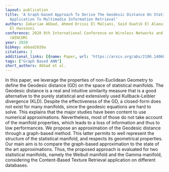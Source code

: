 ```yaml
---
layout: publication
title: 'A Graph-based Approach To Derive The Geodesic Distance On Statistical Manifolds:
  Application To Multimedia Information Retrieval'
authors: Zakariae Abbad, Ahmed Drissi El Maliani, Said Ouatik El Alaoui, Mohammed
  El Hassouni
conference: 2020 8th International Conference on Wireless Networks and Mobile Communications
  (WINCOM)
year: 2020
bibkey: abbad2020a
citations: 1
additional_links: [{name: Paper, url: 'https://arxiv.org/abs/2106.14060'}]
tags: ["Graph Based ANN"]
short_authors: Abbad et al.
---
```

In this paper, we leverage the properties of non-Euclidean Geometry to define
the Geodesic distance (GD) on the space of statistical manifolds. The Geodesic
distance is a real and intuitive similarity measure that is a good alternative
to the purely statistical and extensively used Kullback-Leibler divergence
(KLD). Despite the effectiveness of the GD, a closed-form does not exist for
many manifolds, since the geodesic equations are hard to solve. This explains
that the major studies have been content to use numerical approximations.
Nevertheless, most of those do not take account of the manifold properties,
which leads to a loss of information and thus to low performances. We propose
an approximation of the Geodesic distance through a graph-based method. This
latter permits to well represent the structure of the statistical manifold, and
respects its geometrical properties. Our main aim is to compare the graph-based
approximation to the state of the art approximations. Thus, the proposed
approach is evaluated for two statistical manifolds, namely the Weibull
manifold and the Gamma manifold, considering the Content-Based Texture
Retrieval application on different databases.